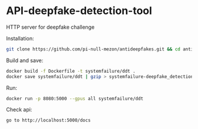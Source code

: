 API-deepfake-detection-tool
===

HTTP server for deepfake challenge 

Installation:

```bash
git clone https://github.com/pi-null-mezon/antideepfakes.git && cd antideepfakes
```

Build and save:

``` bash
docker build -f Dockerfile -t systemfailure/ddt .
docker save systemfailure/ddt | gzip > systemfailure-deepfake_detection_tool-v1.0.0.tar.gz
```

Run:

```bash
docker run -p 8080:5000 --gpus all systemfailure/ddt
```

Check api:

```
go to http://localhost:5000/docs
```